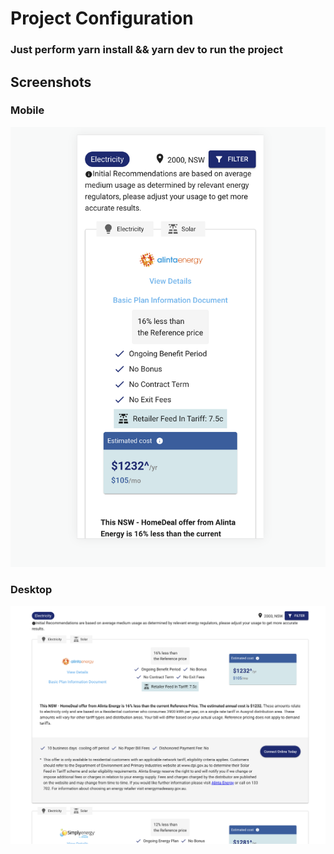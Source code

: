 # Project Configuration

### Just perform yarn install && yarn dev to run the project

## Screenshots
### Mobile
![Mobile](./screenshots/mobile.png)

### Desktop
![Desktop](./screenshots/desktop.png)